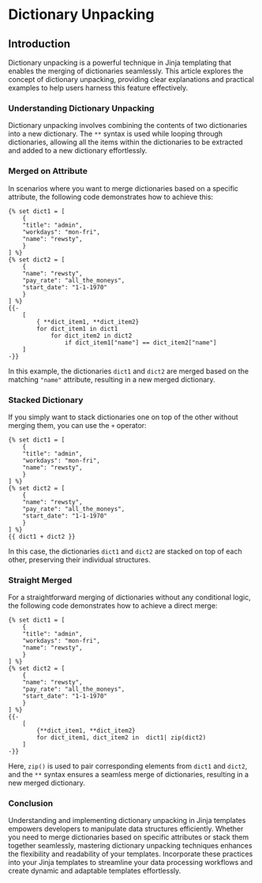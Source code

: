 # Dictionary Unpacking

## **Introduction**

Dictionary unpacking is a powerful technique in Jinja templating that enables the merging of dictionaries seamlessly. This article explores the concept of dictionary unpacking, providing clear explanations and practical examples to help users harness this feature effectively.

### **Understanding Dictionary Unpacking**

Dictionary unpacking involves combining the contents of two dictionaries into a new dictionary. The `**` syntax is used while looping through dictionaries, allowing all the items within the dictionaries to be extracted and added to a new dictionary effortlessly.

### **Merged on Attribute**

In scenarios where you want to merge dictionaries based on a specific attribute, the following code demonstrates how to achieve this:

```django
{% set dict1 = [
    {
    "title": "admin",
    "workdays": "mon-fri",
    "name": "rewsty",
    }
] %}
{% set dict2 = [
    {
    "name": "rewsty",
    "pay_rate": "all_the_moneys",
    "start_date": "1-1-1970"
    }
] %}
{{-
    [
        { **dict_item1, **dict_item2}
        for dict_item1 in dict1
            for dict_item2 in dict2
                if dict_item1["name"] == dict_item2["name"]
    ]
-}}
```

In this example, the dictionaries `dict1` and `dict2` are merged based on the matching `"name"` attribute, resulting in a new merged dictionary.

### **Stacked Dictionary**

If you simply want to stack dictionaries one on top of the other without merging them, you can use the `+` operator:

```django
{% set dict1 = [
    {
    "title": "admin",
    "workdays": "mon-fri",
    "name": "rewsty",
    }
] %}
{% set dict2 = [
    {
    "name": "rewsty",
    "pay_rate": "all_the_moneys",
    "start_date": "1-1-1970"
    }
] %}
{{ dict1 + dict2 }}
```

In this case, the dictionaries `dict1` and `dict2` are stacked on top of each other, preserving their individual structures.

### **Straight Merged**

For a straightforward merging of dictionaries without any conditional logic, the following code demonstrates how to achieve a direct merge:

```django
{% set dict1 = [
    {
    "title": "admin",
    "workdays": "mon-fri",
    "name": "rewsty",
    }
] %}
{% set dict2 = [
    {
    "name": "rewsty",
    "pay_rate": "all_the_moneys",
    "start_date": "1-1-1970"
    }
] %}
{{-
    [
        {**dict_item1, **dict_item2}
        for dict_item1, dict_item2 in  dict1| zip(dict2)
    ]
-}}
```

Here, `zip()` is used to pair corresponding elements from `dict1` and `dict2`, and the `**` syntax ensures a seamless merge of dictionaries, resulting in a new merged dictionary.

### **Conclusion**

Understanding and implementing dictionary unpacking in Jinja templates empowers developers to manipulate data structures efficiently. Whether you need to merge dictionaries based on specific attributes or stack them together seamlessly, mastering dictionary unpacking techniques enhances the flexibility and readability of your templates. Incorporate these practices into your Jinja templates to streamline your data processing workflows and create dynamic and adaptable templates effortlessly.

